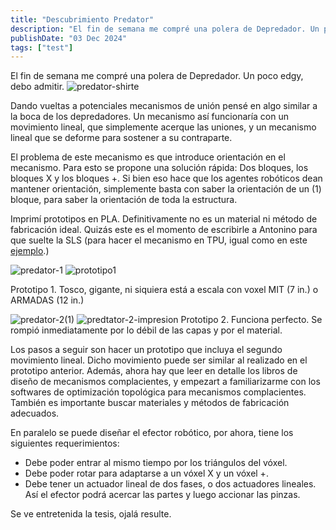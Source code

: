 ```yaml
---
title: "Descubrimiento Predator"
description: "El fin de semana me compré una polera de Depredador. Un poco edgy, debo admitir. Dando vueltas a potenciales mecanismos de unión pensé en algo similar a la boca de los depredadores."
publishDate: "03 Dec 2024"
tags: ["test"]
---
```


El fin de semana me compré una polera de Depredador. Un poco edgy, debo admitir. 
![predator-shirte](https://github.com/user-attachments/assets/4ec71026-7fe3-4101-9c8f-f9fa7e45fe28)

Dando vueltas a potenciales mecanismos de unión pensé en algo similar a la boca de los depredadores. 
Un mecanismo así funcionaría con un movimiento lineal, que simplemente acerque las uniones, y un mecanismo lineal que se deforme para sostener a su contraparte.

El problema de este mecanismo es que introduce orientación en el mecanismo. Para esto se propone una solución rápida: Dos bloques, los bloques X y los bloques +.
Si bien eso hace que los agentes robóticos dean mantener orientación, simplemente basta con saber la orientación de un (1) bloque, para saber la orientación de toda la estructura.

Imprimí prototipos en PLA. Definitivamente no es un material ni método de fabricación ideal. 
Quizás este es el momento de escribirle a Antonino para que suelte la SLS (para hacer el mecanismo en TPU, igual como en este [ejemplo](https://youtu.be/jHqkL6dLo2M?list=PL_7vkwuHJcWeusrb3Y4F1cCdOYK5ljvnl).)

![predator-1](https://github.com/user-attachments/assets/bcc9d85c-fbd8-4a1a-8fd8-ec9300c7d056)
![prototipo1](https://github.com/user-attachments/assets/66bc595b-b14e-48da-b1bf-cf681cec052d)

Prototipo 1. Tosco, gigante, ni siquiera está a escala con voxel MIT (7 in.) o ARMADAS (12 in.)

![predator-2(1)](https://github.com/user-attachments/assets/73b56217-241a-488f-90bd-334f7a3819dd)
![predtator-2-impresion](https://github.com/user-attachments/assets/f07797d5-9bd9-41fa-8881-e95cfdd604a8)
Prototipo 2. Funciona perfecto. Se rompió inmediatamente por lo débil de las capas y por el material. 

Los pasos a seguir son hacer un prototipo que incluya el segundo movimiento lineal. Dicho movimiento puede ser similar al realizado en el prototipo anterior. 
Además, ahora hay que leer en detalle los libros de diseño de mecanismos complacientes, y empezart a familiarizarme con los softwares de optimización topológica para mecanismos complacientes. 
También es importante buscar materiales y métodos de fabricación adecuados.

En paralelo se puede diseñar el efector robótico, por ahora, tiene los siguientes requerimientos:
- Debe poder entrar al mismo tiempo por los triángulos del vóxel.
- Debe poder rotar para adaptarse a un vóxel X y un vóxel +.
- Debe tener un actuador lineal de dos fases, o dos actuadores lineales. Así el efector podrá acercar las partes y luego accionar las pinzas.

Se ve entretenida la tesis, ojalá resulte. 
